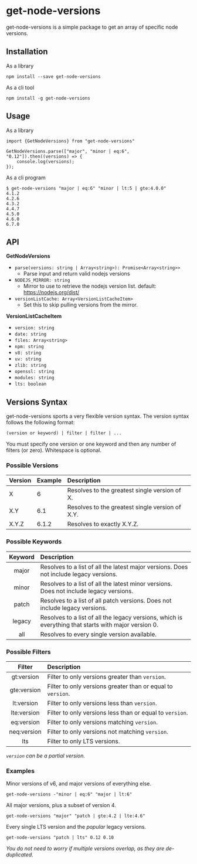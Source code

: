 # get-node-versions

get-node-versions is a simple package to get an array of specific node versions.

## Installation

As a library

    npm install --save get-node-versions

As a cli tool

    npm install -g get-node-versions
    
## Usage

As a library

    import {GetNodeVersions} from "get-node-versions"
    
    GetNodeVersions.parse(["major", "minor | eq:6", "0.12"]).then((versions) => {
        console.log(versions);
    });
    
As a cli program

    $ get-node-versions "major | eq:6" "minor | lt:5 | gte:4.0.0"
    4.1.2
    4.2.6
    4.3.2
    4.4.7
    4.5.0
    4.6.0
    6.7.0

## API

**GetNodeVersions**

- `parse(versions: string | Array<string>): Promise<Array<string>>`
    - Parse input and return valid nodejs versions 
- `NODEJS_MIRROR: string`
    - Mirror to use to retrieve the nodejs version list. default: https://nodejs.org/dist/
- `versionListCache: Array<VersionListCacheItem>`
    - Set this to skip pulling versions from the mirror.
    
**VersionListCacheItem**
    
- `version: string`
- `date: string`
- `files: Array<string>`
- `npm: string`
- `v8: string`
- `uv: string`
- `zlib: string`
- `openssl: string`
- `modules: string`
- `lts: boolean`

## Versions Syntax

get-node-versions sports a very flexible version syntax. The version syntax follows the following format:

    (version or keyword) | filter | filter | ...

You must specify one version or one keyword and then any number of filters (or zero). Whitespace is optional.

### Possible Versions

| Version | Example | Description                                     |
|:--------|:--------|:------------------------------------------------|
| X       | 6       | Resolves to the greatest single version of X.   |
| X.Y     | 6.1     | Resolves to the greatest single version of X.Y. |
| X.Y.Z   | 6.1.2   | Resolves to exactly X.Y.Z.                      |

### Possible Keywords

| Keyword | Description                                                                                          |
|:-------:|:-----------------------------------------------------------------------------------------------------|
|  major  | Resolves to a list of all the latest major versions. Does not include legacy versions.               |
|  minor  | Resolves to a list of all the latest minor versions. Does not include legacy versions.               |
|  patch  | Resolves to a list of all patch versions. Does not include legacy versions.                          |
| legacy  | Resolves to a list of all the legacy versions, which is everything that starts with major version 0. |
|   all   | Resolves to every single version available.                                                          |


### Possible Filters

|   Filter    | Description                                                 |
|:-----------:|:------------------------------------------------------------|
| gt:version  | Filter to only versions greater than `version`.             |
| gte:version | Filter to only versions greater than or equal to `version`. |
| lt:version  | Filter to only versions less than `version`.                |
| lte:version | Filter to only versions less than or equal to `version`.    |
| eq:version  | Filter to only versions matching `version`.                 |
| neq:version | Filter to only versions not matching `version`.             |
|     lts     | Filter to only LTS versions.                                |

*`version` can be a partial version.*

### Examples

Minor versions of v6, and major versions of everything else.

    get-node-versions -"minor | eq:6" "major | lt:6"

All major versions, plus a subset of version 4.

    get-node-versions "major" "patch | gte:4.2 | lte:4.6"

Every single LTS version and the *popular* legacy versions.

    get-node-versions "patch | lts" 0.12 0.10

*You do not need to worry if multiple versions overlap, as they are de-duplicated.*

